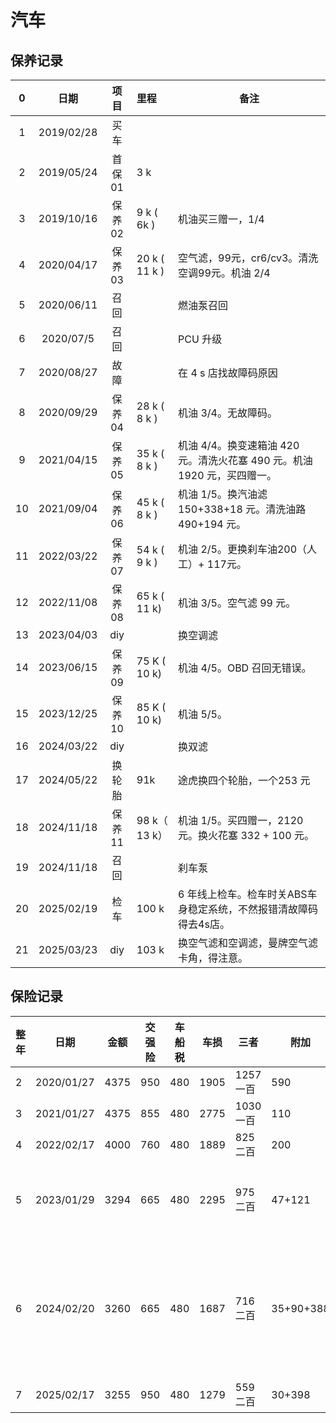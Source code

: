 # 汽车

## 保养记录

| 0		|     日期		|  项目	| 里程			| 备注																	|
|:--:	|:----------:	|:----:	|:--------------|------------------------------------------------						|
| 1		| 2019/02/28	|  买车	|				|																		|
| 2		| 2019/05/24	| 首保01	| 3 k			|																		|
| 3		| 2019/10/16	| 保养02	| 9 k ( 6k )	| 机油买三赠一，1/4														|
| 4		| 2020/04/17	| 保养03	| 20 k ( 11 k )	| 空气滤，99元，cr6/cv3。清洗空调99元。机油 2/4							|
| 5		| 2020/06/11	|  召回	|				| 燃油泵召回																|
| 6		|  2020/07/5	|  召回	|				| PCU 升级																|
| 7		| 2020/08/27	|  故障	|				| 在 4 s 店找故障码原因													|
| 8		| 2020/09/29	| 保养04	| 28 k ( 8 k )	| 机油 3/4。无故障码。													|
| 9		| 2021/04/15	| 保养05	| 35 k ( 8 k )	| 机油 4/4。换变速箱油 420 元。清洗火花塞 490 元。机油 1920 元，买四赠一。	|
| 10	|  2021/09/04	| 保养06	| 45 k ( 8 k )	| 机油 1/5。换汽油滤 150+338+18 元。清洗油路 490+194 元。					|
| 11	| 2022/03/22	| 保养07	| 54 k ( 9 k )	| 机油 2/5。更换刹车油200（人工）+ 117元。									|
| 12	| 2022/11/08	| 保养08	| 65 k ( 11 k)	| 机油 3/5。空气滤 99 元。												|
| 13	|  2023/04/03	| diy	|				| 换空调滤																|
| 14	| 2023/06/15	| 保养09	| 75 K ( 10 k)	| 机油 4/5。OBD 召回无错误。												|
| 15	| 2023/12/25	| 保养10	| 85 K ( 10 k)	| 机油 5/5。																|
| 16	| 2024/03/22	| diy	|				| 换双滤																	|
| 17	| 2024/05/22	| 换轮胎	| 91k			| 途虎换四个轮胎，一个253 元												|
| 18	| 2024/11/18	| 保养11	| 98 k（ 13 k）	| 机油 1/5。买四赠一，2120 元。换火花塞 332 + 100 元。						|
| 19	| 2024/11/18	|  召回	|				| 刹车泵																	|
| 20	| 2025/02/19	| 检车	| 100 k			| 6 年线上检车。检车时关ABS车身稳定系统，不然报错清故障码得去4s店。			|
| 21	| 2025/03/23	| diy	| 103 k			| 换空气滤和空调滤，曼牌空气滤卡角，得注意。								|


## 保险记录

|整年	| 日期		| 金额	| 交强险	| 车船税	| 车损	| 三者		| 附加		| 返现	| 备注				|	|
|---	|-----------|------	|-----	|-----	|------	|--------	|-----------|------	|-----------		|---|
| 2		| 2020/01/27	| 4375	| 950	| 480	| 1905	| 1257一百	| 590		|		|					|	|
| 3		| 2021/01/27	| 4375	| 855	| 480	| 2775	| 1030一百	| 110		|		|					|	|
| 4		| 2022/02/17	| 4000	| 760	| 480	| 1889	| 825二百	| 200		|		|					|	|
| 5		| 2023/01/29	| 3294	| 665	| 480	| 2295	| 975二百	| 47+121	| 1550	| 交强险下浮			|	|
| 6		| 2024/02/20	| 3260	| 665	| 480	| 1687	| 716二百	| 35+90+388	| 801	| 交强险和商业险下浮	|	|
| 7		| 2025/02/17	| 3255	| 950	| 480	| 1279	| 559二百	| 30+398	| 480	| 平安				|	|
